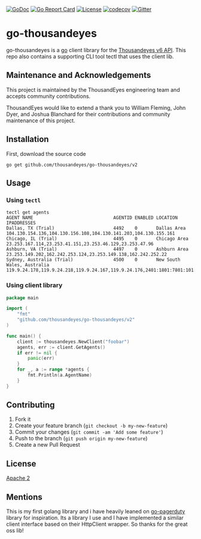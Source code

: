 [![GoDoc](https://godoc.org/github.com/thousandeyes/go-thousandeyes?status.svg)](http://godoc.org/github.com/thousandeyes/go-thousandeyes) [![Go Report Card](https://goreportcard.com/badge/github.com/thousandeyes/go-thousandeyes)](https://goreportcard.com/report/github.com/thousandeyes/go-thousandeyes) [![License](https://img.shields.io/badge/License-Apache%202.0-blue.svg)](https://github.com/gojp/goreportcard/blob/master/LICENSE) [![codecov](https://codecov.io/gh/thousandeyes/go-thousandeyes/branch/master/graph/badge.svg)](https://codecov.io/gh/thousandeyes/go-thousandeyes)
[![Gitter](https://badges.gitter.im/go-thousandeyes/community.svg)](https://gitter.im/go-thousandeyes/community?utm_source=badge&utm_medium=badge&utm_campaign=pr-badge)
# go-thousandeyes

go-thousandeyes is a [go](https://golang.org/) client library for the [Thousandeyes v6 API](https://developer.thousandeyes.com/v6). This repo
also contains a supporting CLI tool tectl that uses the client lib.

## Maintenance and Acknowledgements

This project is maintained by the ThousandEyes engineering team and accepts community contributions.

ThousandEyes would like to extend a thank you to William Fleming, John Dyer, and Joshua Blanchard for their contributions and community maintenance of this project.

## Installation

First, download the source code
```cli
go get github.com/thousandeyes/go-thousandeyes/v2
```

## Usage

### Using `tectl`

```shell script
tectl get agents           
AGENT NAME                              AGENTID ENABLED LOCATION                        IPADDRESSES                                                                                                                                                                                                     
Dallas, TX (Trial)                      4492    0       Dallas Area                     104.130.154.136,104.130.156.108,104.130.141.203,104.130.155.161                                                                                                                                                        
Chicago, IL (Trial)                     4495    0       Chicago Area                    23.253.167.114,23.253.41.151,23.253.46.129,23.253.47.96                                                                                                                                                                
Ashburn, VA (Trial)                     4497    0       Ashburn Area                    23.253.149.202,162.242.253.124,23.253.149.138,162.242.252.22                                                                                                                                                           
Sydney, Australia (Trial)               4500    0       New South Wales, Australia      119.9.24.178,119.9.24.218,119.9.24.167,119.9.24.176,2401:1801:7801:101:ec6e:d653:b713:68cb 
```

### Using client library

```go
package main

import (
	"fmt"
	"github.com/thousandeyes/go-thousandeyes/v2"
)

func main() {
	client := thousandeyes.NewClient("foobar")
	agents, err := client.GetAgents()
	if err != nil {
		panic(err)
	}
	for _, a := range *agents {
		fmt.Println(a.AgentName)
	}
}
```

## Contributing

1. Fork it
2. Create your feature branch (`git checkout -b my-new-feature`)
3. Commit your changes (`git commit -am 'Add some feature'`)
4. Push to the branch (`git push origin my-new-feature`)
5. Create a new Pull Request

## License

[Apache 2](http://www.apache.org/licenses/LICENSE-2.0)

## Mentions

This is my first golang library and i have heavily leaned on [go-pagerduty](https://github.com/PagerDuty/go-pagerduty)
library for inspiration. Its a library I use and I have implemented a similar client interface based on their HttpClient
wrapper. So thanks for the great oss lib!
